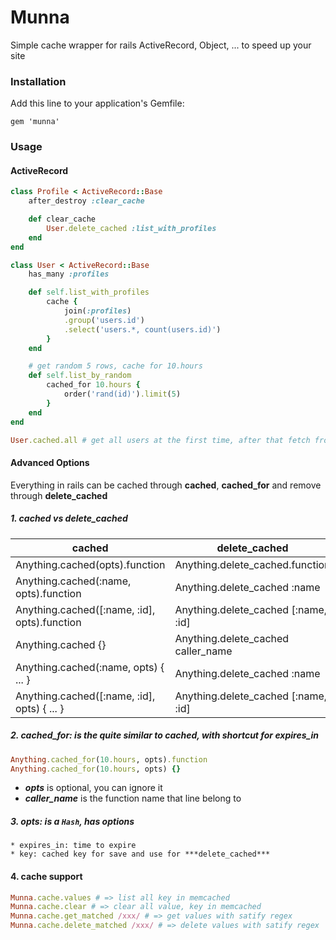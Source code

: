 # Munna

Simple cache wrapper for rails ActiveRecord, Object, ... to speed up your site

### Installation

Add this line to your application's Gemfile:

	gem 'munna'

### Usage

#### ActiveRecord

``` ruby
class Profile < ActiveRecord::Base
	after_destroy :clear_cache

	def clear_cache
		User.delete_cached :list_with_profiles
	end
end

class User < ActiveRecord::Base
	has_many :profiles

	def self.list_with_profiles
		cache {
			join(:profiles)
			.group('users.id')
			.select('users.*, count(users.id)')
		}
	end

	# get random 5 rows, cache for 10.hours
	def self.list_by_random
		cached_for 10.hours {
			order('rand(id)').limit(5)
		}
	end
end
```

``` ruby
User.cached.all # get all users at the first time, after that fetch from cache
```

#### Advanced Options
Everything in rails can be cached through **cached**, **cached_for** and remove through **delete_cached**

##### 1. cached vs delete_cached

| cached                     									 | delete_cached                   		 |
| -------------------------------------------- | ----------------------------------- |
| Anything.cached(opts).function   						 | Anything.delete_cached.function 		 |
| Anything.cached(:name, opts).function 			 | Anything.delete_cached :name 			 |
| Anything.cached([:name, :id], opts).function | Anything.delete_cached [:name, :id] |
| Anything.cached {}                           | Anything.delete_cached caller_name   |
| Anything.cached(:name, opts) { ... }         | Anything.delete_cached :name        |
| Anything.cached([:name, :id], opts) { ... }  | Anything.delete_cached [:name, :id] |


##### 2. cached_for: is the quite similar to cached, with shortcut for expires_in
``` ruby
Anything.cached_for(10.hours, opts).function
Anything.cached_for(10.hours, opts) {}
```

* ***opts*** is optional, you can ignore it
* ***caller_name*** is the function name that line belong to

##### 3. opts: is a ```Hash```, has options
	* expires_in: time to expire
	* key: cached key for save and use for ***delete_cached***

#### 4. cache support
``` ruby
Munna.cache.values # => list all key in memcached
Munna.cache.clear # => clear all value, key in memcached
Munna.cache.get_matched /xxx/ # => get values with satify regex
Munna.cache.delete_matched /xxx/ # => delete values with satify regex
```
